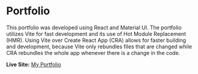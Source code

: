 # Portfolio

This portfolio was developed using React and Material UI. The portfolio utilizes Vite for fast development and its use of Hot Module Replacement (HMR). Using Vite over Create React App (CRA) allows for faster building and development, because Vite only rebundles files that are changed while CRA rebundles the whole app whenever there is a change in the code. 

**Live Site:** [My Portfolio](https://alex-zelinsky-portfolio.vercel.app/)
